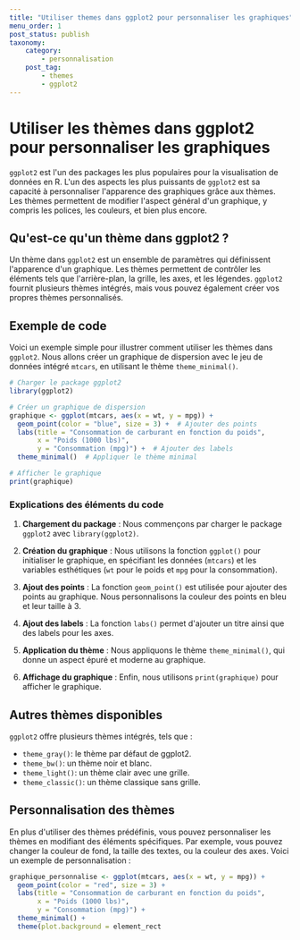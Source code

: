 ```yaml
---
title: "Utiliser themes dans ggplot2 pour personnaliser les graphiques"
menu_order: 1
post_status: publish
taxonomy:
    category:
        - personnalisation
    post_tag:
        - themes
        - ggplot2
---
```


# Utiliser les thèmes dans ggplot2 pour personnaliser les graphiques

`ggplot2` est l'un des packages les plus populaires pour la visualisation de données en R. L'un des aspects les plus puissants de `ggplot2` est sa capacité à personnaliser l'apparence des graphiques grâce aux thèmes. Les thèmes permettent de modifier l'aspect général d'un graphique, y compris les polices, les couleurs, et bien plus encore.

## Qu'est-ce qu'un thème dans ggplot2 ?

Un thème dans `ggplot2` est un ensemble de paramètres qui définissent l'apparence d'un graphique. Les thèmes permettent de contrôler les éléments tels que l'arrière-plan, la grille, les axes, et les légendes. `ggplot2` fournit plusieurs thèmes intégrés, mais vous pouvez également créer vos propres thèmes personnalisés.

## Exemple de code

Voici un exemple simple pour illustrer comment utiliser les thèmes dans `ggplot2`. Nous allons créer un graphique de dispersion avec le jeu de données intégré `mtcars`, en utilisant le thème `theme_minimal()`.

```R
# Charger le package ggplot2
library(ggplot2)

# Créer un graphique de dispersion
graphique <- ggplot(mtcars, aes(x = wt, y = mpg)) +
  geom_point(color = "blue", size = 3) +  # Ajouter des points
  labs(title = "Consommation de carburant en fonction du poids",
       x = "Poids (1000 lbs)",
       y = "Consommation (mpg)") +  # Ajouter des labels
  theme_minimal()  # Appliquer le thème minimal

# Afficher le graphique
print(graphique)
```

### Explications des éléments du code

1. **Chargement du package** : Nous commençons par charger le package `ggplot2` avec `library(ggplot2)`.

2. **Création du graphique** : Nous utilisons la fonction `ggplot()` pour initialiser le graphique, en spécifiant les données (`mtcars`) et les variables esthétiques (`wt` pour le poids et `mpg` pour la consommation).

3. **Ajout des points** : La fonction `geom_point()` est utilisée pour ajouter des points au graphique. Nous personnalisons la couleur des points en bleu et leur taille à 3.

4. **Ajout des labels** : La fonction `labs()` permet d'ajouter un titre ainsi que des labels pour les axes.

5. **Application du thème** : Nous appliquons le thème `theme_minimal()`, qui donne un aspect épuré et moderne au graphique.

6. **Affichage du graphique** : Enfin, nous utilisons `print(graphique)` pour afficher le graphique.

## Autres thèmes disponibles

`ggplot2` offre plusieurs thèmes intégrés, tels que :
- `theme_gray()`: le thème par défaut de ggplot2.
- `theme_bw()`: un thème noir et blanc.
- `theme_light()`: un thème clair avec une grille.
- `theme_classic()`: un thème classique sans grille.

## Personnalisation des thèmes

En plus d'utiliser des thèmes prédéfinis, vous pouvez personnaliser les thèmes en modifiant des éléments spécifiques. Par exemple, vous pouvez changer la couleur de fond, la taille des textes, ou la couleur des axes. Voici un exemple de personnalisation :

```R
graphique_personnalise <- ggplot(mtcars, aes(x = wt, y = mpg)) +
  geom_point(color = "red", size = 3) +
  labs(title = "Consommation de carburant en fonction du poids",
       x = "Poids (1000 lbs)",
       y = "Consommation (mpg)") +
  theme_minimal() +
  theme(plot.background = element_rect


